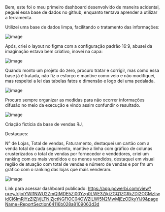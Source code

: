 Bem, este foi o meu primeiro dashboard desenvolvido de maneira acidental, peguei essa base de dados no github, enquanto tentava aprender a utilizar a ferramenta. 

Utilizei uma base de dados limpa, facilitando o tratamento das informações:

![image](https://github.com/RafaelDuodecim/Projeto-Power-Bi-Vendas--0001/assets/148975110/d2a3c3c8-0e8f-4e91-a569-768a5dd326cc)

Após, criei o layout no figma com a configuração padrão 16:9, abusei da imaginação estava bem criativo, inovei na capa:

![image](https://github.com/RafaelDuodecim/Projeto-Power-Bi-Vendas--0001/assets/148975110/94c49af0-3c8f-4978-903a-66e035265551)

Quando monto um projeto do zero, procuro tratar e corrigir, mas como essa base já é tratada, não fiz o esforço e mantive como veio e não modifiquei, 
mas respeitei a lei das tabelas fatos e dimensão e logo dei uma pedalada. 

![image](https://github.com/RafaelDuodecim/Projeto-Power-Bi-Vendas--0001/assets/148975110/99b336f3-b840-457c-b194-7ab5fba96542)

Procuro sempre organizar as medidas para não ocorrer informações difusão no meio da execução e vindo assim confundir o resultado. 

![image](https://github.com/RafaelDuodecim/Projeto-Power-Bi-Vendas--0001/assets/148975110/a4675bfd-b80f-4b26-983d-9ffdcbd367e0)

Criação fictícia da base de vendas RJ, 

Destaques:

N° de Lojas, Total de vendas, Faturamento, destaquei um cartão com a venda total de cada seguimento, mantive a linha com gráfico de colunas crusterizados
o total de vendas por fornecedor e vendedores, criei um ranking com os mais vendidos e os menos vendidos, destaquei em visual região de atuação com total 
de vendas e número de vendas e por fm um gráfico com o ranking das lojas que mais venderam. 

![image](https://github.com/RafaelDuodecim/Projeto-Power-Bi-Vendas--0001/assets/148975110/0886dd34-9fa6-4f65-af23-d525dac1eea8)


Link para acessar dashboard publicado: https://app.powerbi.com/view?r=eyJrIjoiYWI1NWU2ZmQtMDE5Zi00Yzg0LWE3ZjktZGQ1ZGRkZDI2OGMzIiwidCI6ImRjYzZiZjVjLTNiZjctNGFlOC04OWZlLWI5N2MwMjEzODkyYiJ9&pageName=ReportSection64116b028a8109063d3d


